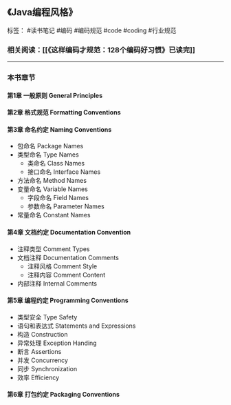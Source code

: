 ## 《Java编程风格》

标签： #读书笔记 #编码 #编码规范 #code #coding #行业规范


### 相关阅读：[[《这样编码才规范：128个编码好习惯》已读完]]

---

### 本书章节

#### 第1章 一般原则 General Principles

#### 第2章 格式规范 Formatting Conventions

#### 第3章 命名约定 Naming Conventions
- 包命名 Package Names
- 类型命名 Type Names
  - 类命名 Class Names
  - 接口命名 Interface Names
- 方法命名 Method Names
- 变量命名 Variable Names
  - 字段命名 Field Names
  - 参数命名 Parameter Names
- 常量命名 Constant Names
  

#### 第4章 文档约定 Documentation Convention
- 注释类型 Comment Types
- 文档注释 Documentation Comments
  - 注释风格 Comment Style
  - 注释内容 Comment Content
- 内部注释 Internal Comments

#### 第5章 编程约定 Programming Conventions
- 类型安全 Type Safety
- 语句和表达式 Statements and Expressions
- 构造 Construction
- 异常处理 Exception Handing
- 断言 Assertions
- 并发 Concurrency
- 同步 Synchronization
- 效率 Efficiency

#### 第6章 打包约定 Packaging Conventions


